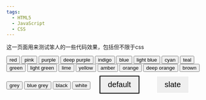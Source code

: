 ```yaml
---
tags:
  - HTML5
  - JavaScript
  - CSS
---
```



这一页面用来测试笨人的一些代码效果，包括但不限于css



<div class="bg-switch">
    <button data-bg-color="#f44336" class="btn-red">red</button>
    <button data-bg-color="#e91e63" class="btn-pink">pink</button>
    <button data-bg-color="#9c27b0" class="btn-purple">purple</button>
    <button data-bg-color="#673ab7" class="btn-deep-purple">deep purple</button>
    <button data-bg-color="#3f51b5" class="btn-indigo">indigo</button>
    <button data-bg-color="#2196f3" class="btn-blue">blue</button>
    <button data-bg-color="#03a9f4" class="btn-light-blue">light blue</button>
    <button data-bg-color="#00bcd4" class="btn-cyan">cyan</button>
    <button data-bg-color="#009688" class="btn-teal">teal</button>
    <button data-bg-color="#4caf50" class="btn-green">green</button>
    <button data-bg-color="#8bc34a" class="btn-light-green">light green</button>
    <button data-bg-color="#cddc39" class="btn-lime">lime</button>
    <button data-bg-color="#ffeb3b" class="btn-yellow">yellow</button>
    <button data-bg-color="#ffc107" class="btn-amber">amber</button>
    <button data-bg-color="#ff9800" class="btn-orange">orange</button>
    <button data-bg-color="#ff5722" class="btn-deep-orange">deep orange</button>
    <button data-bg-color="#795548" class="btn-brown">brown</button>
    <button data-bg-color="#9e9e9e" class="btn-grey">grey</button>
    <button data-bg-color="#607d8b" class="btn-blue-grey">blue grey</button>
    <button data-bg-color="#000000" class="btn-black">black</button>
    <button data-bg-color="#ffffff" class="btn-white">white</button>
    <button data-bg-color="#f3f3f3" class="btn-default" style="padding: 10px 20px; font-size: 20px;  margin: 10px 20px; border: 2px solid #000">default</button>
    <button data-bg-color="#2e2e2e" class="btn-slate" style="padding: 10px 20px; font-size: 20px;  margin: 10px 20px; border: 2px solid #fff">slate</button>
</div>
<script>
    var buttons = document.querySelectorAll("button[data-bg-color]");
    buttons.forEach(function(button) {
      button.addEventListener("click", function() {
        var bgColor = this.getAttribute("data-bg-color");
        document.body.style.backgroundColor = bgColor;
      });
    });
</script>